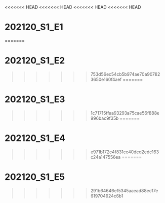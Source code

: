 <<<<<<< HEAD
<<<<<<< HEAD
<<<<<<< HEAD
<<<<<<< HEAD
# 202120_S1_E1
=======
# 202120_S1_E2
>>>>>>> 753d56ec54cb5b974ae70a907823650e160f4aef
=======
# 202120_S1_E3
>>>>>>> 1c71715ffaa93293a75cae56f888e996bac9f35b
=======
# 202120_S1_E4
>>>>>>> e971b172c4f831cc40dcd2edc163c24a147556ea
=======
# 202120_S1_E5
>>>>>>> 291b64646ef5345aaead88ec17e619704924c6b1
